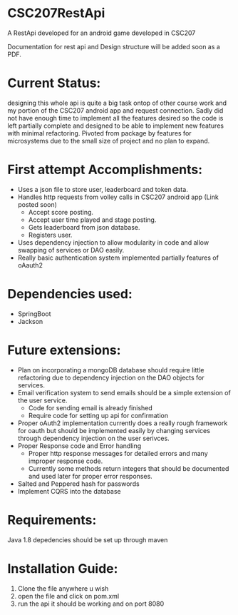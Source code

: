 # CSC207RestApi
A RestApi developed for an android game developed in CSC207

Documentation for rest api and Design structure will be added soon as a PDF.

# Current Status:
designing this whole api is quite a big task ontop of other course work and my portion of the CSC207 android app and request connection. Sadly did not have enough time to implement all the features desired so the code is left partially complete and designed to be able to implement new features with minimal refactoring. Pivoted from package by features for microsystems due to the small size of project and no plan to expand.

# First attempt Accomplishments:
* Uses a json file to store user, leaderboard and token data. 
* Handles http requests from volley calls in CSC207 android app (Link posted soon)
  * Accept score posting.
  * Accept user time played and stage posting.
  * Gets leaderboard from json database.
  * Registers user.
* Uses dependency injection to allow modularity in code and allow swapping of services or DAO easily. 
* Really basic authentication system implemented partially features of oAauth2

# Dependencies used:
* SpringBoot
* Jackson 

# Future extensions:
* Plan on incorporating a mongoDB database should require little refactoring due to dependency injection on the DAO objects for services.
* Email verification system to send emails should be a simple extension of the user service.  
  * Code for sending email is already finished
  * Require code for setting up api for confirmation
* Proper oAuth2 implementation currently does a really rough framework for oauth but should be implemented easily by changing services through dependency injection on the user serivces.
* Proper Response code and Error handling 
  * Proper http response messages for detailed errors and many improper response code.
  * Currently some methods return integers that should be documented and used later for proper error responses.
* Salted and Peppered hash for passwords
* Implement CQRS into the database

# Requirements:
Java 1.8 depedencies should be set up through maven

# Installation Guide:
1. Clone the file anywhere u wish
2. open the file and click on pom.xml
3. run the api it should be working and on port 8080
